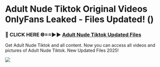 # Adult Nude Tiktok Original Videos 0nlyFans Leaked - Files Updated! ()

<h3>🔴 CLICK HERE 🌐==►► <a href="https://tinyurl.com/2p9ay9w9" rel="nofollow">Adult Nude Tiktok Updated Files</a></h3>

Get Adult Nude Tiktok and all content. Now you can access all videos and pictures of Adult Nude Tiktok. New Updated Files 2025!

[![](https://i.imgur.com/KQgVmj3.gif)](https://tinyurl.com/2p9ay9w9)
